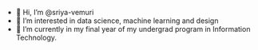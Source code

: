 - 👋 Hi, I’m @sriya-vemuri
- 👀 I’m interested in data science, machine learning and design
- 🌱 I’m currently in my final year of my undergrad program in Information Technology.


<!---
sriya-vemuri/sriya-vemuri is a ✨ special ✨ repository because its `README.md` (this file) appears on your GitHub profile.
You can click the Preview link to take a look at your changes.
--->
